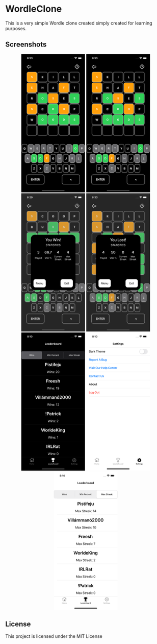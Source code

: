 # WordleClone

This is a very simple Wordle clone created simply created for learning purposes.

## Screenshots
<p align="center">
<img src="https://github.com/Pistifeju/WordleClone/blob/main/Images/screen1.png" width="200"/>
<img src="https://github.com/Pistifeju/WordleClone/blob/main/Images/screen1.png" width="200"/>
<img src="https://github.com/Pistifeju/WordleClone/blob/main/Images/screen2.png" width="200"/>
<img src="https://github.com/Pistifeju/WordleClone/blob/main/Images/screen3.png" width="200"/>
<img src="https://github.com/Pistifeju/WordleClone/blob/main/Images/screen4.png" width="200"/>
<img src="https://github.com/Pistifeju/WordleClone/blob/main/Images/screen5.png" width="200"/>
<img src="https://github.com/Pistifeju/WordleClone/blob/main/Images/screen6.png" width="200"/>
</p>


## License

This project is licensed under the MIT License
